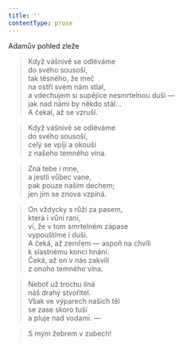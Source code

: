 ```yaml
---
title: ''
contentType: prose
---
```


Adamův pohled zleže

> Když vášnivě se odléváme  
> do svého sousoší,  
> tak těsného, že meč  
> na ostří svém nám stlal,  
> a vdechujem si supějíce nesmrtelnou duši —  
> jak nad námi by někdo stál…  
> A čekal, až se vzruší.

> Když vášnivě se odléváme  
> do svého sousoší,  
> celý se vpíjí a okouší  
> z našeho temného vína.

> Zná tebe i mne,  
> a jestli vůbec vane,  
> pak pouze naším dechem;  
> jen jím se znova vzpíná.

> On vždycky s růží za pasem,  
> která i vůní raní,  
> ví, že v tom smrtelném zápase  
> vypouštíme i duši.  
> A čeká, až zemřem — aspoň na chvíli  
> k slastnému konci hnáni.  
> Čeká, až on v nás zakvílí  
> z onoho temného vína.

> Neboť už trochu líná  
> náš drahý stvořitel.  
> Však ve výparech našich těl  
> se zase skoro tuší  
> a pluje nad vodami. —

> S mým žebrem v zubech!
